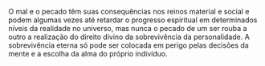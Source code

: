﻿O mal e o pecado têm suas consequências nos reinos material e social e podem algumas vezes até retardar o progresso espiritual em determinados níveis da realidade no universo, mas nunca o pecado de um ser rouba a outro a realização do direito divino da sobrevivência da personalidade. A sobrevivência eterna só pode ser colocada em perigo pelas decisões da mente e a escolha da alma do próprio indivíduo.